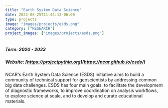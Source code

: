 ```yaml
---
title: "Earth System Data Science"
date: 2022-08-25T11:44:13-06:00
type: projects
image: "images/projects/esds.png"
category: ["RESEARCH"]
project_images: ["images/projects/esds.png"]
---
```


##### Term: 2020 - 2023
##### Website: [https://projectpythia.org](https://ncar.github.io/esds/)

NCAR's Earth System Data Science (ESDS) initiative aims to build a community of technical support 
for geoscientists by addressing common big data challenges. 
ESDS has four main goals: to facilitate the development of diagnostic frameworks, to improve coordination on analysis workflows, 
to explore science at scale, and to develop and curate educational materials.
